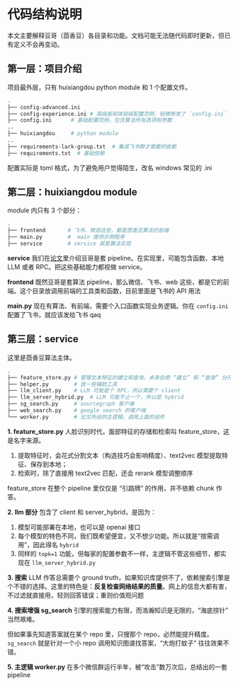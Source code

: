 # 代码结构说明

本文主要解释豆哥（茴香豆）各目录和功能。文档可能无法随代码即时更新，但已有定义不会再变动。

## 第一层：项目介绍

项目最外层，只有 huixiangdou python module 和 1 个配置文件。

```bash
.
├── config-advanced.ini
├── config-experience.ini # 高级版和体验版配置范例，轻微修改了 `config.ini`
├── config.ini      # 基础配置范例，包含算法所有选项和参数
..
├── huixiangdou     # python module
..
├── requirements-lark-group.txt  # 集成飞书群才需要的依赖
├── requirements.txt  # 基础依赖
```

配置实际是 toml 格式，为了避免用户觉得陌生，改名 windows 常见的 .ini

## 第二层：huixiangdou module

module 内只有 3 个部分：

```bash
.
├── frontend       # 飞书、微信这些，都是茴香豆算法的前端
├── main.py        #  main 提供示例程序
├── service        # service 就是算法实现
```

**service** 我们在[论文](https://arxiv.org/abs/2401.08772)里介绍豆哥是套 pipeline。在实现里，可能包含函数、本地 LLM 或者 RPC。把这些基础能力都视做 service。

**frontend** 既然豆哥是套算法 pipeline，那么微信、飞书、web 这些，都是它的前端。这个目录放调用前端的工具类和函数，目前里面是飞书的 API 用法

**main.py** 现在有算法、有前端，需要个入口函数实现业务逻辑。你在 `config.ini` 配置了飞书，就应该发给飞书 qaq

## 第三层：service

这里是茴香豆算法主体。

```bash
.
├── feature_store.py # 管理文本特征的建立和查询，未来会把 “建立” 和 “查询” 分开
├── helper.py        # 放一些辅助工具
├── llm_client.py    # LLM 可能是个 RPC，所以需要个 client
├── llm_server_hybrid.py  # LLM 可能不止一个，所以是 hybrid
├── sg_search.py     # sourcegraph 客户端
├── web_search.py    # google search 的客户端
└── worker.py        # 论文所说的主逻辑，调用上面的组件
```

**1. feature_store.py** 人脸识别时代，面部特征的存储和检索叫 feature_store，这是名字来源。

1. 提取特征时，会花式分割文本（构造技巧会影响精度）、text2vec 模型提取特征、保存到本地；
2. 检索时，除了直接用 text2vec 匹配，还会 rerank 模型调整顺序

feature_store 在整个 pipeline 里仅仅是 “引路牌” 的作用，并不依赖 chunk 作答。

**2. llm 部分** 包含了 client 和 server_hybrid，是因为：

1. 模型可能部署在本地，也可以是 openai 接口
2. 每个模型的特色不同，我们既希望便宜，又不想少功能。所以就是“按需调用”，因此得名 `hybrid`
3. 同样的 `topk=1` 功能，但每家的配置参数不一样，主逻辑不管这些细节，都实现在 `llm_server_hybrid.py`

**3. 搜索** LLM 作答总需要个 ground truth，如果知识库提供不了，依赖搜索引擎是个不错的选择。这里的特色是：**反复检查网络结果的质量**。网上的信息大都有害，不过滤就直接用，轻则回答错误；重则价值观问题

**4. 搜索增强 sg_search** 引擎的搜索能力有限，而浩瀚知识是无限的，“海底捞针” 当然艰难。

但如果事先知道答案就在某个 repo 里，只搜那个 repo，必然能提升精度。 `sg_search` 就是针对一个小 repo 调用知识图谱找答案，“大炮打蚊子” 往往效果不错。

**5. 主逻辑 worker.py** 在多个微信群运行半年，被“攻击”数万次后，总结出的一套 pipeline
